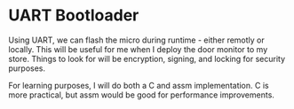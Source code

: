 # UART Bootloader

Using UART, we can flash the micro during runtime - either remotly or locally. This will be useful for me when I deploy the door monitor to my store. Things to look for will be encryption, signing, and locking for security purposes.

For learning purposes, I will do both a C  and assm implementation. C is more practical, but assm would be good for performance improvements.